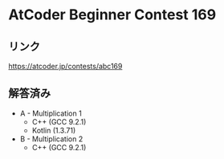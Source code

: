 # AtCoder Beginner Contest 169
## リンク
https://atcoder.jp/contests/abc169

## 解答済み
- A - Multiplication 1
	- C++ (GCC 9.2.1)
	- Kotlin (1.3.71)
- B - Multiplication 2
	- C++ (GCC 9.2.1)